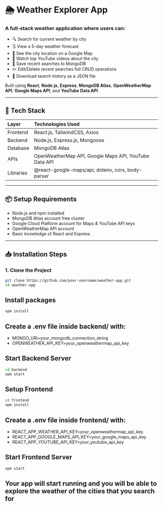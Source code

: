 # 🌦️ Weather Explorer App

### A full-stack weather application where users can:

- 🔍 Search for current weather by city
- 🗓️ View a 5-day weather forecast
- 📍 See the city location on a Google Map
- 🎥 Watch top YouTube videos about the city
- 📝 Save recent searches to MongoDB
- ✏️ Edit/Delete recent searches full CRUD operations
- 📄 Download search history as a JSON file

Built using **React**, **Node.js**, **Express**, **MongoDB Atlas**, **OpenWeatherMap API**, **Google Maps API**, and **YouTube Data API**.

---

## 🚀 Tech Stack

| Layer | Technologies Used |
|:---|:---|
| Frontend | React.js, TailwindCSS, Axios |
| Backend | Node.js, Express.js, Mongoose |
| Database | MongoDB Atlas |
| APIs | OpenWeatherMap API, Google Maps API, YouTube Data API |
| Libraries | @react-google-maps/api, dotenv, cors, body-parser |

---

## 📦 Setup Requirements

- Node.js and npm installed
- MongoDB Atlas account free cluster
- Google Cloud Platform account for Maps & YouTube API keys
- OpenWeatherMap API account
- Basic knowledge of React and Express

---

## 📥 Installation Steps

### 1. Clone the Project

```bash
git clone https://github.com/your-username/weather-app.git
cd weather-app
```


## Install packages

```bash
npm install
```


## Create a .env file inside backend/ with:

- MONGO_URI=your_mongodb_connection_string
- OPENWEATHER_API_KEY=your_openweathermap_api_key


## Start Backend Server 

```bash
cd backend
npm start
```
## Setup Frontend

```bash
cd frontend 
npm install
```

## Create a .env file inside frontend/ with:
- REACT_APP_WEATHER_API_KEY=your_openweathermap_api_key
- REACT_APP_GOOGLE_MAPS_API_KEY=your_google_maps_api_key
- REACT_APP_YOUTUBE_API_KEY=your_youtube_api_key


## Start Frontend Server 

```bash
npm start
```

## Your app will start running and you will be able to explore the weather of the cities that you search for